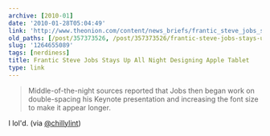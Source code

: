 ```yaml
---
archive: [2010-01]
date: '2010-01-28T05:04:49'
link: 'http://www.theonion.com/content/news_briefs/frantic_steve_jobs_stays_up?utm_source=onion_rss_daily'
old_paths: [/post/357373526, /post/357373526/frantic-steve-jobs-stays-up-all-night-designing]
slug: '1264655089'
tags: [nerdiness]
title: Frantic Steve Jobs Stays Up All Night Designing Apple Tablet
type: link
---
```



> Middle-of-the-night sources reported that Jobs then began work on
> double-spacing his Keynote presentation and increasing the font size to
> make it appear longer.

I lol'd. (via [@chillylint][2])

[2]: http://twitter.com/chillylint
